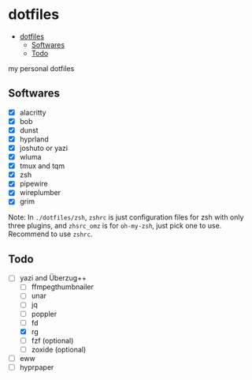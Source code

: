 # dotfiles

<!--toc:start-->
- [dotfiles](#dotfiles)
  - [Softwares](#softwares)
  - [Todo](#todo)
<!--toc:end-->

my personal dotfiles

## Softwares

- [x] alacritty
- [x] bob
- [x] dunst
- [x] hyprland
- [x] joshuto or yazi
- [x] wluma
- [x] tmux and tqm
- [x] zsh
- [x] pipewire
- [x] wireplumber
- [x] grim

Note: In `./dotfiles/zsh`, `zshrc` is just configuration files for zsh with only three plugins, and `zhsrc_omz` is for `oh-my-zsh`, just pick one to use. Recommend to use `zshrc`.

## Todo

- [ ] yazi and Überzug++
    - [ ] ffmpegthumbnailer
    - [ ] unar
    - [ ] jq
    - [ ] poppler
    - [ ] fd
    - [x] rg
    - [ ] fzf (optional)
    - [ ] zoxide (optional)
- [ ] eww
- [ ] hyprpaper
